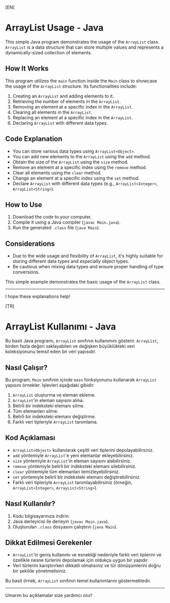 [EN]
# ArrayList Usage - Java

This simple Java program demonstrates the usage of the `ArrayList` class. `ArrayList` is a data structure that can store multiple values and represents a dynamically-sized collection of elements.

## How It Works

This program utilizes the `main` function inside the `Main` class to showcase the usage of the `ArrayList` structure. Its functionalities include:

1. Creating an `ArrayList` and adding elements to it.
2. Retrieving the number of elements in the `ArrayList`.
3. Removing an element at a specific index in the `ArrayList`.
4. Clearing all elements in the `ArrayList`.
5. Replacing an element at a specific index in the `ArrayList`.
6. Declaring `ArrayList` with different data types.

## Code Explanation

- You can store various data types using `ArrayList<Object>`.
- You can add new elements to the `ArrayList` using the `add` method.
- Obtain the size of the `ArrayList` using the `size` method.
- Remove an element at a specific index using the `remove` method.
- Clear all elements using the `clear` method.
- Change an element at a specific index using the `set` method.
- Declare `ArrayList` with different data types (e.g., `ArrayList<Integer>`, `ArrayList<String>`).

## How to Use

1. Download the code to your computer.
2. Compile it using a Java compiler (`javac Main.java`).
3. Run the generated `.class` file (`java Main`).

## Considerations

- Due to the wide usage and flexibility of `ArrayList`, it's highly suitable for storing different data types and especially object types.
- Be cautious when mixing data types and ensure proper handling of type conversions.

This simple example demonstrates the basic usage of the `ArrayList` class.

---

I hope these explanations help!



[TR]
# ArrayList Kullanımı - Java

Bu basit Java programı, `ArrayList` sınıfının kullanımını gösterir. `ArrayList`, birden fazla değeri saklayabilen ve değişken büyüklükteki veri koleksiyonunu temsil eden bir veri yapısıdır.

## Nasıl Çalışır?

Bu program, `Main` sınıfının içinde `main` fonksiyonunu kullanarak `ArrayList` yapısını örnekler. İşlevleri aşağıdaki gibidir:

1. `ArrayList` oluşturma ve eleman ekleme.
2. `ArrayList`'in eleman sayısını alma.
3. Belirli bir indeksteki elemanı silme.
4. Tüm elemanları silme.
5. Belirli bir indeksteki elemanı değiştirme.
6. Farklı veri tipleriyle `ArrayList` tanımlama.

## Kod Açıklaması

- `ArrayList<Object>` kullanılarak çeşitli veri tiplerini depolayabilirsiniz.
- `add` yöntemiyle `ArrayList`'e yeni elemanlar ekleyebilirsiniz.
- `size` yöntemiyle `ArrayList`'in eleman sayısını alabilirsiniz.
- `remove` yöntemiyle belirli bir indeksteki elemanı silebilirsiniz.
- `clear` yöntemiyle tüm elemanları temizleyebilirsiniz.
- `set` yöntemiyle belirli bir indeksteki elemanı değiştirebilirsiniz.
- Farklı veri tipleriyle `ArrayList` tanımlayabilirsiniz (örneğin, `ArrayList<Integer>`, `ArrayList<String>`).

## Nasıl Kullanılır?

1. Kodu bilgisayarınıza indirin.
2. Java derleyicisi ile derleyin (`javac Main.java`).
3. Oluşturulan `.class` dosyasını çalıştırın (`java Main`).

## Dikkat Edilmesi Gerekenler

- `ArrayList`'in geniş kullanımı ve esnekliği nedeniyle farklı veri tiplerini ve özellikle nesne türlerini depolamak için oldukça uygun bir yapıdır.
- Veri türlerini karıştırırken dikkatli olmalısınız ve tür dönüşümlerini doğru bir şekilde yönetmelisiniz.

Bu basit örnek, `ArrayList` sınıfının temel kullanımlarını göstermektedir.

---

Umarım bu açıklamalar size yardımcı olur!
